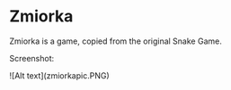 # Zmiorka
<p>Zmiorka is a game, copied from the original Snake Game.</p>

<p>Screenshot:</p>
![Alt text](zmiorkapic.PNG)
